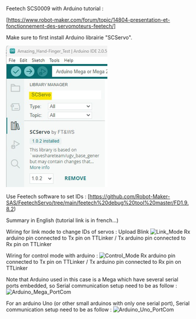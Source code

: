Feetech SCS0009 with Arduino tutorial :

[https://www.robot-maker.com/forum/topic/14804-presentation-et-fonctionnement-des-servomoteurs-feetech/]

Make sure to first install Arduino librairie "SCServo".

![Install_SCServo_librairy](../assets/SCServo.jpg "Install SCServo with Arduino librairie manager")

Use Feetech software to set IDs :
[https://github.com/Robot-Maker-SAS/FeetechServo/tree/main/feetech%20debug%20tool%20master/FD1.9.8.2)


Summary in English (tutorial link is in french...)

Wiring for link mode to change IDs of servos :
Upload Blink
![Link_Mode](../assets/Arduino_Link-mode)
Rx arduino pin connected to Tx pin on TTLinker / Tx arduino pin connected to Rx pin on TTLinker

Wiring for control mode with arduino :
![Control_Mode](../assets/Arduino_Control-mode)
Rx arduino pin connected to Tx pin on TTLinker / Tx arduino pin connected to Rx pin on TTLinker

Note that Arduino used in this case is a Mega which have several serial ports embedded, so Serial communication setup need to be as follow :
![Arduino_Mega_PortCom](../assets/Arduino_Mega)

For an arduino Uno (or other small arduinos with only one serial port), Serial communication setup need to be as follow :
![Arduino_Uno_PortCom](../assets/Arduino_Uno)
